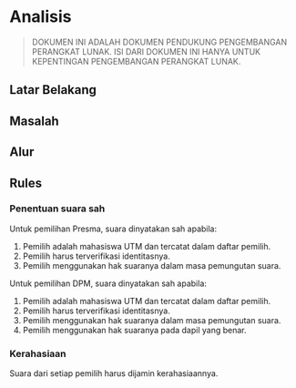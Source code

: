 # Analisis

> DOKUMEN INI ADALAH DOKUMEN PENDUKUNG PENGEMBANGAN PERANGKAT LUNAK.
> ISI DARI DOKUMEN INI HANYA UNTUK KEPENTINGAN PENGEMBANGAN PERANGKAT LUNAK.

## Latar Belakang

## Masalah

## Alur

## Rules

### Penentuan suara sah

Untuk pemilihan Presma, suara dinyatakan sah apabila:

1. Pemilih adalah mahasiswa UTM dan tercatat dalam daftar pemilih.
2. Pemilih harus terverifikasi identitasnya.
3. Pemilih menggunakan hak suaranya dalam masa pemungutan suara.

Untuk pemilihan DPM, suara dinyatakan sah apabila:

1. Pemilih adalah mahasiswa UTM dan tercatat dalam daftar pemilih.
2. Pemilih harus terverifikasi identitasnya.
3. Pemilih menggunakan hak suaranya dalam masa pemungutan suara.
4. Pemilih menggunakan hak suaranya pada dapil yang benar.

### Kerahasiaan

Suara dari setiap pemilih harus dijamin kerahasiaannya.
